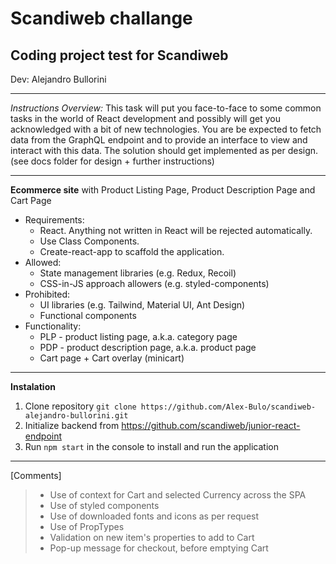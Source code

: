 # Scandiweb challange
## Coding project test for Scandiweb
Dev: Alejandro Bullorini
***
*Instructions Overview:*
This task will put you face-to-face to some common tasks in the world of React development and possibly will get you acknowledged with a bit of new technologies.
You are be expected to fetch data from the GraphQL endpoint and to provide an interface to view and interact with this data.
The solution should get implemented as per design. (see docs folder for design + further instructions)
***
**Ecommerce site** with Product Listing Page, Product Description Page and Cart Page

 - Requirements:
	-   React. Anything not written in React will be rejected automatically.
	-   Use Class Components.
	-   Create-react-app to scaffold the application.
 - Allowed:
	- State management libraries (e.g. Redux, Recoil)
	- CSS-in-JS approach allowers (e.g. styled-components)
- Prohibited:
	-   UI libraries (e.g. Tailwind, Material UI, Ant Design)
	-   Functional components
- Functionality:
	-   PLP - product listing page, a.k.a. category page
	-   PDP - product description page, a.k.a. product page
	-   Cart page + Cart overlay (minicart)
 ***
**Instalation**
 
1. Clone repository `git clone https://github.com/Alex-Bulo/scandiweb-alejandro-bullorini.git`
2. Initialize backend from https://github.com/scandiweb/junior-react-endpoint
3. Run `npm start` in the console to install and run the application
***
 [Comments] 
>  - Use of context for Cart and selected Currency across the SPA
>  - Use of styled components
>  - Use of downloaded fonts and icons as per request
>  - Use of PropTypes
>  - Validation on new item's properties to add to Cart
>  - Pop-up message for checkout, before emptying Cart
